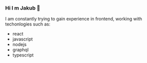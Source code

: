 ### Hi I m Jakub 👋

I am constantly trying to gain experience in frontend, working with techonlogies  such as: 
 * react 
 * javascript
 * nodejs
 * graphql
 * typescript


